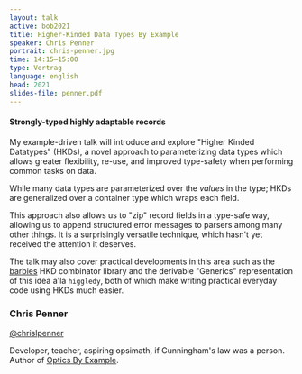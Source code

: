 ```yaml
---
layout: talk
active: bob2021
title: Higher-Kinded Data Types By Example
speaker: Chris Penner
portrait: chris-penner.jpg
time: 14:15–15:00
type: Vortrag
language: english
head: 2021
slides-file: penner.pdf
---
```


#### Strongly-typed highly adaptable records 

My example-driven talk will introduce and explore "Higher Kinded
Datatypes" (HKDs), a novel approach to parameterizing data types which
allows greater flexibility, re-use, and improved type-safety when
performing common tasks on data.

While many data types are parameterized over the _values_ in the type;
HKDs are generalized over a container type which wraps each field.

This approach also allows us to "zip" record fields in a type-safe
way, allowing us to append structured error messages to parsers among
many other things.  It is a surprisingly versatile technique, which
hasn't yet received the attention it deserves.

The talk may also cover practical developments in this area such as
the [barbies](https://hackage.haskell.org/package/barbies) HKD
combinator library and the derivable "Generics" representation of this
idea a'la `higgledy`, both of which make writing practical everyday
code using HKDs much easier.

### Chris Penner

[@chrislpenner](http://www.twitter.com/chrislpenner)

Developer, teacher, aspiring opsimath, if Cunningham's law was a
person. Author of [Optics By Example](https://leanpub.com/optics-by-example).
